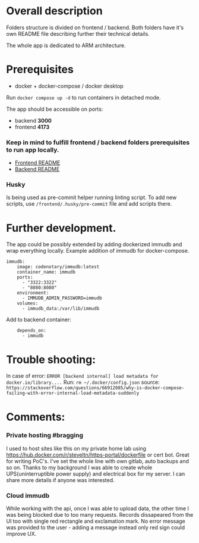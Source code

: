 # Overall description

Folders structure is divided on frontend / backend. Both folders have it's own README file describing further their technical details.

The whole app is dedicated to ARM architecture.

# Prerequisites

- docker + docker-compose / docker desktop

Run `docker compose up -d` to run containers in detached mode.

The app should be accessible on ports:

- backend <strong>3000</strong>
- frontend <strong>4173</strong>

### Keep in mind to fulfill frontend / backend folders prerequisites to run app locally.

- [Frontend README](frontend/README.md)
- [Backend README](backend/README.md)

### Husky

Is being used as pre-commit helper running linting script.
To add new scripts, use `/frontend/.husky/pre-commit` file and add scripts there.

# Further development.

The app could be possibly extended by adding dockerized immudb and wrap everything locally. Example addition of immudb for docker-compose.

```
immudb:
    image: codenotary/immudb:latest
    container_name: immudb
    ports:
      - "3322:3322"
      - "8080:8080"
    environment:
      - IMMUDB_ADMIN_PASSWORD=immudb
    volumes:
      - immudb_data:/var/lib/immudb
```

Add to backend container:

```
    depends_on:
      - immudb
```

# Trouble shooting:

In case of error: `ERROR [backend internal] load metadata for docker.io/library....`
Run: `rm ~/.docker/config.json` source: `https://stackoverflow.com/questions/66912085/why-is-docker-compose-failing-with-error-internal-load-metadata-suddenly`

# Comments:

### Private hosting #bragging

I used to host sites like this on my private home lab using https://hub.docker.com/r/steveltn/https-portal/dockerfile or cert bot. Great for writing PoC's. I've set the whole line with own gitlab, auto backups and so on. Thanks to my background I was able to create whole UPS(uninterruptible power supply) and electrical box for my server. I can share more details if anyone was interested.

### Cloud immudb

While working with the api, once I was able to upload data, the other time I was being blocked due to too many requests. Records dissapeared from the UI too with single red rectangle and exclamation mark. No error message was provided to the user - adding a message instead only red sign could improve UX.
